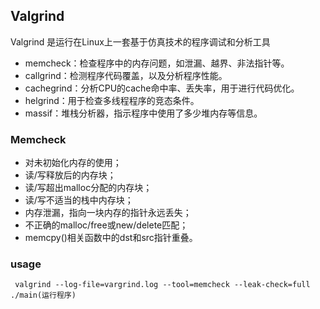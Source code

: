 ## Valgrind
Valgrind 是运行在Linux上一套基于仿真技术的程序调试和分析工具
- memcheck：检查程序中的内存问题，如泄漏、越界、非法指针等。
- callgrind：检测程序代码覆盖，以及分析程序性能。
- cachegrind：分析CPU的cache命中率、丢失率，用于进行代码优化。
- helgrind：用于检查多线程程序的竞态条件。
- massif：堆栈分析器，指示程序中使用了多少堆内存等信息。

### Memcheck
- 对未初始化内存的使用；
- 读/写释放后的内存块；
- 读/写超出malloc分配的内存块；
- 读/写不适当的栈中内存块；
- 内存泄漏，指向一块内存的指针永远丢失；
- 不正确的malloc/free或new/delete匹配；
- memcpy()相关函数中的dst和src指针重叠。

### usage

` valgrind --log-file=vargrind.log --tool=memcheck --leak-check=full ./main(运行程序)`

